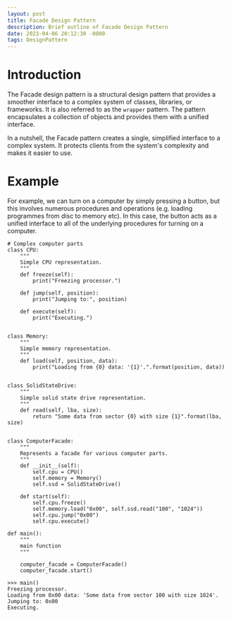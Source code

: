 ```yaml
---
layout: post
title: Facade Design Pattern
description: Brief outline of Facade Design Pattern
date: 2023-04-06 20:12:30 -0800
tags: DesignPattern
---
```


# Introduction

The Facade design pattern is a structural design pattern that provides a smoother interface to a complex system of classes, libraries, or frameworks. It is also referred to as the `wrapper` pattern. The pattern encapsulates a collection of objects and provides them with a unified interface.

In a nutshell, the Facade pattern creates a single, simplified interface to a complex system. It protects clients from the system's complexity and makes it easier to use.

# Example

For example, we can turn on a computer by simply pressing a button, but this involves numerous procedures and operations (e.g. loading programmes from disc to memory etc). In this case, the button acts as a unified interface to all of the underlying procedures for turning on a computer.

```
# Complex computer parts
class CPU:
    """
    Simple CPU representation.
    """
    def freeze(self):
        print("Freezing processor.")

    def jump(self, position):
        print("Jumping to:", position)

    def execute(self):
        print("Executing.")


class Memory:
    """
    Simple memory representation.
    """
    def load(self, position, data):
        print("Loading from {0} data: '{1}'.".format(position, data))


class SolidStateDrive:
    """
    Simple solid state drive representation.
    """
    def read(self, lba, size):
        return "Some data from sector {0} with size {1}".format(lba, size)


class ComputerFacade:
    """
    Represents a facade for various computer parts.
    """
    def __init__(self):
        self.cpu = CPU()
        self.memory = Memory()
        self.ssd = SolidStateDrive()

    def start(self):
        self.cpu.freeze()
        self.memory.load("0x00", self.ssd.read("100", "1024"))
        self.cpu.jump("0x00")
        self.cpu.execute()

def main():
    """
    main function
    """

    computer_facade = ComputerFacade()
    computer_facade.start()

>>> main()
Freezing processor.
Loading from 0x00 data: 'Some data from sector 100 with size 1024'.
Jumping to: 0x00
Executing.
```